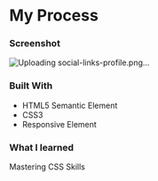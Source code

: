 # My Process

### Screenshot

![Uploading social-links-profile.png…]()


### Built With

- HTML5 Semantic Element
- CSS3
- Responsive Element

### What I learned

Mastering CSS Skills
